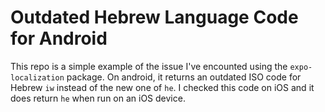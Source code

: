 # Outdated Hebrew Language Code for Android

This repo is a simple example of the issue I've encounted using the `expo-localization` package. On android, it returns an outdated ISO code for Hebrew `iw` instead of the new one of `he`. I checked this code on iOS and it does return `he` when run on an iOS device.
